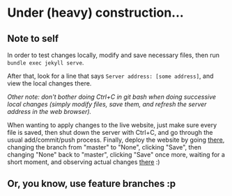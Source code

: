 # Under (heavy) construction...

## Note to self

In order to test changes locally, modify and save necessary files, then run `bundle exec jekyll serve`.

After that, look for a line that says `Server address: [some address]`, and view the local changes there.

*Other note: don't bother doing Ctrl+C in git bash when doing successive local changes (simply modify files, save them, and refresh the server address in the web browser).*

When wanting to apply changes to the live website, just make sure every file is saved, then shut down the server with Ctrl+C, and go through the usual add/commit/push process. Finally, deploy the website by going [there](https://github.com/remi-marechal/remi-marechal.github.io/settings/pages), changing the branch from "master" to "None", clicking "Save", then changing "None" back to "master", clicking "Save" once more, waiting for a short moment, and observing actual changes [there](https://remi-marechal.github.io/) :)

## Or, you know, use feature branches :p

